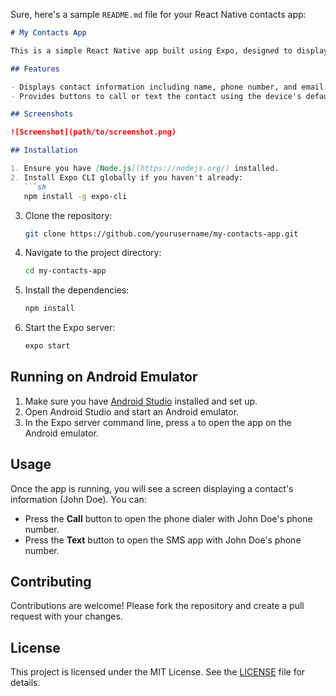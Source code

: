Sure, here's a sample `README.md` file for your React Native contacts app:

```markdown
# My Contacts App

This is a simple React Native app built using Expo, designed to display contact information and provide quick access to call or text a contact directly from the app.

## Features

- Displays contact information including name, phone number, and email.
- Provides buttons to call or text the contact using the device's default phone and messaging apps.

## Screenshots

![Screenshot](path/to/screenshot.png)

## Installation

1. Ensure you have [Node.js](https://nodejs.org/) installed.
2. Install Expo CLI globally if you haven't already:
   ```sh
   npm install -g expo-cli
   ```
3. Clone the repository:
   ```sh
   git clone https://github.com/yourusername/my-contacts-app.git
   ```
4. Navigate to the project directory:
   ```sh
   cd my-contacts-app
   ```
5. Install the dependencies:
   ```sh
   npm install
   ```
6. Start the Expo server:
   ```sh
   expo start
   ```

## Running on Android Emulator

1. Make sure you have [Android Studio](https://developer.android.com/studio) installed and set up.
2. Open Android Studio and start an Android emulator.
3. In the Expo server command line, press `a` to open the app on the Android emulator.

## Usage

Once the app is running, you will see a screen displaying a contact's information (John Doe). You can:

- Press the **Call** button to open the phone dialer with John Doe's phone number.
- Press the **Text** button to open the SMS app with John Doe's phone number.


## Contributing

Contributions are welcome! Please fork the repository and create a pull request with your changes.

## License

This project is licensed under the MIT License. See the [LICENSE](LICENSE) file for details.
```

